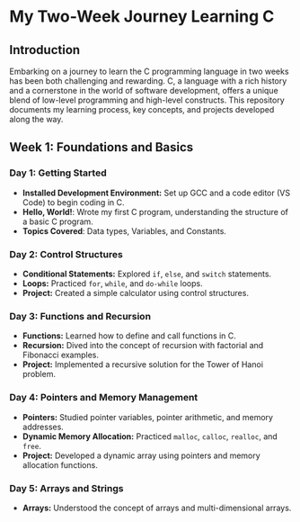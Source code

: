 # My Two-Week Journey Learning C

## Introduction

Embarking on a journey to learn the C programming language in two weeks has been both challenging and rewarding. C, a language with a rich history and a cornerstone in the world of software development, offers a unique blend of low-level programming and high-level constructs. This repository documents my learning process, key concepts, and projects developed along the way.

## Week 1: Foundations and Basics

### Day 1: Getting Started
- **Installed Development Environment:** Set up GCC and a code editor (VS Code) to begin coding in C.
- **Hello, World!**: Wrote my first C program, understanding the structure of a basic C program.
- **Topics Covered**: Data types, Variables, and Constants.

### Day 2: Control Structures
- **Conditional Statements:** Explored `if`, `else`, and `switch` statements.
- **Loops:** Practiced `for`, `while`, and `do-while` loops.
- **Project:** Created a simple calculator using control structures.

### Day 3: Functions and Recursion
- **Functions:** Learned how to define and call functions in C.
- **Recursion:** Dived into the concept of recursion with factorial and Fibonacci examples.
- **Project:** Implemented a recursive solution for the Tower of Hanoi problem.

### Day 4: Pointers and Memory Management
- **Pointers:** Studied pointer variables, pointer arithmetic, and memory addresses.
- **Dynamic Memory Allocation:** Practiced `malloc`, `calloc`, `realloc`, and `free`.
- **Project:** Developed a dynamic array using pointers and memory allocation functions.

### Day 5: Arrays and Strings
- **Arrays:** Understood the concept of arrays and multi-dimensional arrays.
<!-- - **Strings:** Manipulated strings using arrays of characters and built-in string functions.
- **Project:** Created a program to perform various string operations like concatenation, comparison, and reversal.

### Day 6: Structures and Unions
- **Structures:** Learned how to define and use structures to group related data.
- **Unions:** Explored unions and understood their memory-saving potential.
- **Project:** Implemented a simple employee management system using structures.

### Day 7: File I/O
- **File Handling:** Learned how to read from and write to files in C.
- **Project:** Developed a program to manage a simple inventory system with data stored in a file.

## Week 2: Intermediate Concepts and Projects

### Day 8: Advanced Pointers and Memory
- **Function Pointers:** Explored the use of pointers to functions.
- **Pointers to Structures:** Practiced accessing structure members using pointers.
- **Project:** Implemented a menu-driven program using function pointers.

### Day 9: Linked Lists
- **Singly Linked List:** Created a singly linked list with basic operations like insertion, deletion, and traversal.
- **Doubly Linked List:** Expanded to a doubly linked list, adding reverse traversal.
- **Project:** Built a student record management system using linked lists.

### Day 10: Sorting and Searching Algorithms
- **Sorting Algorithms:** Implemented Bubble Sort, Selection Sort, and Quick Sort.
- **Searching Algorithms:** Practiced Linear Search and Binary Search.
- **Project:** Created a program to manage a sorted list of products, with search functionality.

### Day 11: Stacks and Queues
- **Stacks:** Implemented stack operations using arrays and linked lists.
- **Queues:** Created a queue with basic enqueue and dequeue operations.
- **Project:** Developed an expression evaluator using stacks.

### Day 12: Dynamic Data Structures
- **Trees:** Introduced to binary trees and basic tree operations.
- **Heaps and Hash Tables:** Explored heaps and basic hashing techniques.
- **Project:** Built a priority queue using a heap.

### Day 13: Error Handling and Debugging
- **Error Handling:** Learned about error codes, `errno`, and handling runtime errors.
- **Debugging:** Practiced debugging techniques using `gdb`.
- **Project:** Improved previous projects with robust error handling and debugging features.

### Day 14: Final Project and Reflection
- **Final Project:** Combined knowledge from the past two weeks to create a comprehensive C project (e.g., a mini banking system, or a command-line game).
- **Reflection:** Documented the challenges faced, the progress made, and the key takeaways from this intense learning experience.

## Conclusion

In these two weeks, I've gained a solid understanding of the C programming language, from the basics to more advanced topics. This repository serves as a testament to my learning journey, and I hope it inspires others who are starting their path in C programming. 

Feel free to explore the code, contribute, or provide feedback. The journey of learning never truly ends, and I'm excited to see where C programming takes me next!
